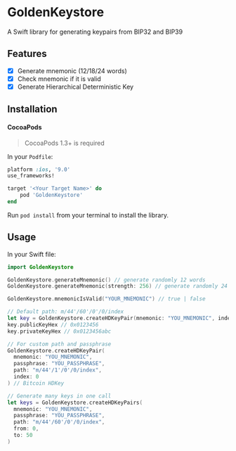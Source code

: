 # GoldenKeystore
A Swift library for generating keypairs from BIP32 and BIP39

## Features

- [x] Generate mnemonic (12/18/24 words)
- [x] Check mnemonic if it is valid
- [x] Generate Hierarchical Deterministic Key

## Installation
#### CocoaPods
> CocoaPods 1.3+ is required

In your `Podfile`:

```ruby
platform :ios, '9.0'
use_frameworks!

target '<Your Target Name>' do
    pod 'GoldenKeystore'
end
```

Run `pod install` from your terminal to install the library.

## Usage

In your Swift file:

```swift
import GoldenKeystore

GoldenKeystore.generateMnemonic() // generate randomly 12 words
GoldenKeystore.generateMnemonic(strength: 256) // generate randomly 24 words

GoldenKeystore.mnemonicIsValid("YOUR_MNEMONIC") // true | false

// Default path: m/44'/60'/0'/0/index
let key = GoldenKeystore.createHDKeyPair(mnemonic: "YOU_MNEMONIC", index: 0)
key.publicKeyHex // 0x0123456
key.privateKeyHex // 0x0123456abc

// For custom path and passphrase
GoldenKeystore.createHDKeyPair(
  mnemonic: "YOU_MNEMONIC",
  passphrase: "YOU_PASSPHRASE",
  path: "m/44'/1'/0'/0/index",
  index: 0
) // Bitcoin HDKey

// Generate many keys in one call
let keys = GoldenKeystore.createHDKeyPairs(
  mnemonic: "YOU_MNEMONIC",
  passphrase: "YOU_PASSPHRASE",
  path: "m/44'/60'/0'/0/index",
  from: 0,
  to: 50
)
```
